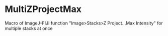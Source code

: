 # MultiZProjectMax
Macro of ImageJ-FIJI function "Image>Stacks>Z Project...Max Intensity" for multiple stacks at once
